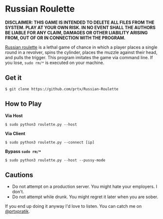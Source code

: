# Russian Roulette

**DISCLAIMER: THIS GAME IS INTENDED TO DELETE ALL FILES FROM THE SYSTEM. PLAY AT YOUR OWN RISK. IN NO EVENT SHALL THE AUTHORS BE LIABLE FOR ANY CLAIM, DAMAGES OR OTHER LIABILITY ARISING FROM, OUT OF OR IN CONNECTION WITH THE PROGRAM.**

[Russian roulette](https://en.wikipedia.org/wiki/Russian_roulette) is a lethal game of chance in which a player places a single round in a revolver, spins the cylinder, places the muzzle against their head, and pulls the trigger. This program imitates the game via command line. If you lose, `sudo rm/*` is executed on your machine.

## Get it
```
$ git clone https://github.com/prtx/Russian-Roulette
```

## How to Play

**Via Host**
```
$ sudo python3 roulette.py --host
```

**Via Client**
```
$ sudo python3 roulette.py --connect [ip]
```

**Bypass `sudo rm/*`**
```
$ sudo python3 roulette.py --host --pussy-mode
```

## Cautions
* Do not attempt on a production server. You might hate your employers. I don't.
* Do not attempt while drunk. You might regret it later when you are sober.

If you end up doing it anyway I'd love to listen. You can catch me on [@prtxpratik](https://twitter.com/prtxpratik).
